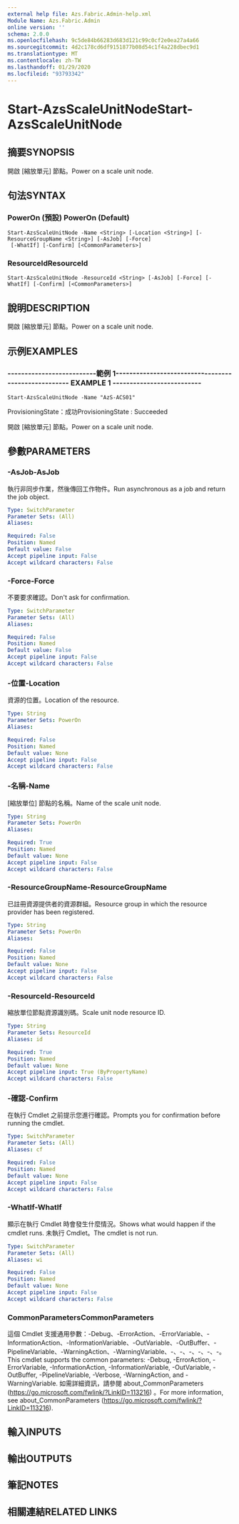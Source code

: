 ```yaml
---
external help file: Azs.Fabric.Admin-help.xml
Module Name: Azs.Fabric.Admin
online version: ''
schema: 2.0.0
ms.openlocfilehash: 9c5de84b66283d683d121c99c0cf2e0ea27a4a66
ms.sourcegitcommit: 4d2c178cd6df9151877b08d54c1f4a228dbec9d1
ms.translationtype: MT
ms.contentlocale: zh-TW
ms.lasthandoff: 01/29/2020
ms.locfileid: "93793342"
---
```

# <span data-ttu-id="c2ebb-101">Start-AzsScaleUnitNode</span><span class="sxs-lookup"><span data-stu-id="c2ebb-101">Start-AzsScaleUnitNode</span></span>

## <span data-ttu-id="c2ebb-102">摘要</span><span class="sxs-lookup"><span data-stu-id="c2ebb-102">SYNOPSIS</span></span>
<span data-ttu-id="c2ebb-103">開啟 [縮放單元] 節點。</span><span class="sxs-lookup"><span data-stu-id="c2ebb-103">Power on a scale unit node.</span></span>

## <span data-ttu-id="c2ebb-104">句法</span><span class="sxs-lookup"><span data-stu-id="c2ebb-104">SYNTAX</span></span>

### <span data-ttu-id="c2ebb-105">PowerOn (預設) </span><span class="sxs-lookup"><span data-stu-id="c2ebb-105">PowerOn (Default)</span></span>
```
Start-AzsScaleUnitNode -Name <String> [-Location <String>] [-ResourceGroupName <String>] [-AsJob] [-Force]
 [-WhatIf] [-Confirm] [<CommonParameters>]
```

### <span data-ttu-id="c2ebb-106">ResourceId</span><span class="sxs-lookup"><span data-stu-id="c2ebb-106">ResourceId</span></span>
```
Start-AzsScaleUnitNode -ResourceId <String> [-AsJob] [-Force] [-WhatIf] [-Confirm] [<CommonParameters>]
```

## <span data-ttu-id="c2ebb-107">說明</span><span class="sxs-lookup"><span data-stu-id="c2ebb-107">DESCRIPTION</span></span>
<span data-ttu-id="c2ebb-108">開啟 [縮放單元] 節點。</span><span class="sxs-lookup"><span data-stu-id="c2ebb-108">Power on a scale unit node.</span></span>

## <span data-ttu-id="c2ebb-109">示例</span><span class="sxs-lookup"><span data-stu-id="c2ebb-109">EXAMPLES</span></span>

### <span data-ttu-id="c2ebb-110">--------------------------範例 1--------------------------</span><span class="sxs-lookup"><span data-stu-id="c2ebb-110">-------------------------- EXAMPLE 1 --------------------------</span></span>
```
Start-AzsScaleUnitNode -Name "AzS-ACS01"
```

<span data-ttu-id="c2ebb-111">ProvisioningState：成功</span><span class="sxs-lookup"><span data-stu-id="c2ebb-111">ProvisioningState : Succeeded</span></span>

<span data-ttu-id="c2ebb-112">開啟 [縮放單元] 節點。</span><span class="sxs-lookup"><span data-stu-id="c2ebb-112">Power on a scale unit node.</span></span>

## <span data-ttu-id="c2ebb-113">參數</span><span class="sxs-lookup"><span data-stu-id="c2ebb-113">PARAMETERS</span></span>

### <span data-ttu-id="c2ebb-114">-AsJob</span><span class="sxs-lookup"><span data-stu-id="c2ebb-114">-AsJob</span></span>
<span data-ttu-id="c2ebb-115">執行非同步作業，然後傳回工作物件。</span><span class="sxs-lookup"><span data-stu-id="c2ebb-115">Run asynchronous as a job and return the job object.</span></span>

```yaml
Type: SwitchParameter
Parameter Sets: (All)
Aliases: 

Required: False
Position: Named
Default value: False
Accept pipeline input: False
Accept wildcard characters: False
```

### <span data-ttu-id="c2ebb-116">-Force</span><span class="sxs-lookup"><span data-stu-id="c2ebb-116">-Force</span></span>
<span data-ttu-id="c2ebb-117">不要要求確認。</span><span class="sxs-lookup"><span data-stu-id="c2ebb-117">Don't ask for confirmation.</span></span>

```yaml
Type: SwitchParameter
Parameter Sets: (All)
Aliases: 

Required: False
Position: Named
Default value: False
Accept pipeline input: False
Accept wildcard characters: False
```

### <span data-ttu-id="c2ebb-118">-位置</span><span class="sxs-lookup"><span data-stu-id="c2ebb-118">-Location</span></span>
<span data-ttu-id="c2ebb-119">資源的位置。</span><span class="sxs-lookup"><span data-stu-id="c2ebb-119">Location of the resource.</span></span>

```yaml
Type: String
Parameter Sets: PowerOn
Aliases: 

Required: False
Position: Named
Default value: None
Accept pipeline input: False
Accept wildcard characters: False
```

### <span data-ttu-id="c2ebb-120">-名稱</span><span class="sxs-lookup"><span data-stu-id="c2ebb-120">-Name</span></span>
<span data-ttu-id="c2ebb-121">[縮放單位] 節點的名稱。</span><span class="sxs-lookup"><span data-stu-id="c2ebb-121">Name of the scale unit node.</span></span>

```yaml
Type: String
Parameter Sets: PowerOn
Aliases: 

Required: True
Position: Named
Default value: None
Accept pipeline input: False
Accept wildcard characters: False
```

### <span data-ttu-id="c2ebb-122">-ResourceGroupName</span><span class="sxs-lookup"><span data-stu-id="c2ebb-122">-ResourceGroupName</span></span>
<span data-ttu-id="c2ebb-123">已註冊資源提供者的資源群組。</span><span class="sxs-lookup"><span data-stu-id="c2ebb-123">Resource group in which the resource provider has been registered.</span></span>

```yaml
Type: String
Parameter Sets: PowerOn
Aliases: 

Required: False
Position: Named
Default value: None
Accept pipeline input: False
Accept wildcard characters: False
```

### <span data-ttu-id="c2ebb-124">-ResourceId</span><span class="sxs-lookup"><span data-stu-id="c2ebb-124">-ResourceId</span></span>
<span data-ttu-id="c2ebb-125">縮放單位節點資源識別碼。</span><span class="sxs-lookup"><span data-stu-id="c2ebb-125">Scale unit node resource ID.</span></span>

```yaml
Type: String
Parameter Sets: ResourceId
Aliases: id

Required: True
Position: Named
Default value: None
Accept pipeline input: True (ByPropertyName)
Accept wildcard characters: False
```

### <span data-ttu-id="c2ebb-126">-確認</span><span class="sxs-lookup"><span data-stu-id="c2ebb-126">-Confirm</span></span>
<span data-ttu-id="c2ebb-127">在執行 Cmdlet 之前提示您進行確認。</span><span class="sxs-lookup"><span data-stu-id="c2ebb-127">Prompts you for confirmation before running the cmdlet.</span></span>

```yaml
Type: SwitchParameter
Parameter Sets: (All)
Aliases: cf

Required: False
Position: Named
Default value: None
Accept pipeline input: False
Accept wildcard characters: False
```

### <span data-ttu-id="c2ebb-128">-WhatIf</span><span class="sxs-lookup"><span data-stu-id="c2ebb-128">-WhatIf</span></span>
<span data-ttu-id="c2ebb-129">顯示在執行 Cmdlet 時會發生什麼情況。</span><span class="sxs-lookup"><span data-stu-id="c2ebb-129">Shows what would happen if the cmdlet runs.</span></span>
<span data-ttu-id="c2ebb-130">未執行 Cmdlet。</span><span class="sxs-lookup"><span data-stu-id="c2ebb-130">The cmdlet is not run.</span></span>

```yaml
Type: SwitchParameter
Parameter Sets: (All)
Aliases: wi

Required: False
Position: Named
Default value: None
Accept pipeline input: False
Accept wildcard characters: False
```

### <span data-ttu-id="c2ebb-131">CommonParameters</span><span class="sxs-lookup"><span data-stu-id="c2ebb-131">CommonParameters</span></span>
<span data-ttu-id="c2ebb-132">這個 Cmdlet 支援通用參數：-Debug、-ErrorAction、-ErrorVariable、-InformationAction、-InformationVariable、-OutVariable、-OutBuffer、-PipelineVariable、-WarningAction、-WarningVariable、-、-、-、-、-、-。</span><span class="sxs-lookup"><span data-stu-id="c2ebb-132">This cmdlet supports the common parameters: -Debug, -ErrorAction, -ErrorVariable, -InformationAction, -InformationVariable, -OutVariable, -OutBuffer, -PipelineVariable, -Verbose, -WarningAction, and -WarningVariable.</span></span> <span data-ttu-id="c2ebb-133">如需詳細資訊，請參閱 about_CommonParameters (https://go.microsoft.com/fwlink/?LinkID=113216) 。</span><span class="sxs-lookup"><span data-stu-id="c2ebb-133">For more information, see about_CommonParameters (https://go.microsoft.com/fwlink/?LinkID=113216).</span></span>

## <span data-ttu-id="c2ebb-134">輸入</span><span class="sxs-lookup"><span data-stu-id="c2ebb-134">INPUTS</span></span>

## <span data-ttu-id="c2ebb-135">輸出</span><span class="sxs-lookup"><span data-stu-id="c2ebb-135">OUTPUTS</span></span>

## <span data-ttu-id="c2ebb-136">筆記</span><span class="sxs-lookup"><span data-stu-id="c2ebb-136">NOTES</span></span>

## <span data-ttu-id="c2ebb-137">相關連結</span><span class="sxs-lookup"><span data-stu-id="c2ebb-137">RELATED LINKS</span></span>

